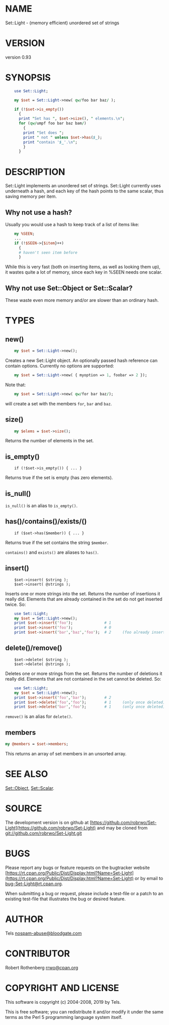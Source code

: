 # NAME

Set::Light - (memory efficient) unordered set of strings

# VERSION

version 0.93

# SYNOPSIS

```perl
    use Set::Light;

    my $set = Set::Light->new( qw/foo bar baz/ );

    if (!$set->is_empty())
      {
      print "Set has ", $set->size(), " elements.\n";
      for (qw/umpf foo bar baz bam/)
        {
        print "Set does ";
        print " not " unless $set->has($_);
        print "contain '$_'.\n";
        }
      }
```

# DESCRIPTION

Set::Light implements an unordered set of strings. Set::Light currently
uses underneath a hash, and each key of the hash points to the same
scalar, thus saving memory per item.

## Why not use a hash?

Usually you would use a hash to keep track of a list of items like:

```perl
    my %SEEN;
    ...
    if (!$SEEN->{$item}++)
      {
      # haven't seen item before
      }
```

While this is very fast (both on inserting items, as well as looking them up),
it wastes quite a lot of memory, since each key in %SEEN needs one scalar.

## Why not use Set::Object or Set::Scalar?

These waste even more memory and/or are slower than an ordinary hash.

# TYPES

## new()

```perl
    my $set = Set::Light->new();
```

Creates a new Set::Light object. An optionally passed hash reference can
contain options. Currently no options are supported:

```perl
    my $set = Set::Light->new( { myoption => 1, foobar => 2 });
```

Note that:

```perl
    my $set = Set::Light->new( qw/for bar baz/);
```

will create a set with the members `for`, `bar` and `baz`.

## size()

```perl
    my $elems = $set->size();
```

Returns the number of elements in the set.

## is\_empty()

```
    if (!$set->is_empty()) { ... }
```

Returns true if the set is empty (has zero elements).

## is\_null()

`is_null()` is an alias to `is_empty()`.

## has()/contains()/exists/()

```
    if ($set->has($member)) { ... }
```

Returns true if the set contains the string `$member`.

`contains()` and `exists()` are aliases to `has()`.

## insert()

```
    $set->insert( $string );
    $set->insert( @strings );
```

Inserts one or more strings into the set. Returns the number of insertions
it really did. Elements that are already contained in the set do not
get inserted twice. So:

```perl
    use Set::Light;
    my $set = Set::Light->new();
    print $set->insert('foo');              # 1
    print $set->insert('foo');              # 0
    print $set->insert('bar','baz','foo');  # 2     (foo already inserted)
```

## delete()/remove()

```
    $set->delete( $string );
    $set->delete( @strings );
```

Deletes one or more strings from the set. Returns the number of deletions
it really did. Elements that are not contained in the set cannot be deleted.
So:

```perl
    use Set::Light;
    my $set = Set::Light->new();
    print $set->insert('foo','bar');        # 2
    print $set->delete('foo','foo');        # 1     (only once deleted)
    print $set->delete('bar','foo');        # 1     (only once deleted)
```

`remove()` is an alias for `delete()`.

## members

```perl
my @members = $set->members;
```

This returns an array of set members in an unsorted array.

# SEE ALSO

[Set::Object](https://metacpan.org/pod/Set::Object), [Set::Scalar](https://metacpan.org/pod/Set::Scalar).

# SOURCE

The development version is on github at [https://github.com/robrwo/Set-Light](https://github.com/robrwo/Set-Light)
and may be cloned from [git://github.com/robrwo/Set-Light.git](git://github.com/robrwo/Set-Light.git)

# BUGS

Please report any bugs or feature requests on the bugtracker website
[https://rt.cpan.org/Public/Dist/Display.html?Name=Set-Light](https://rt.cpan.org/Public/Dist/Display.html?Name=Set-Light) or by email
to [bug-Set-Light@rt.cpan.org](mailto:bug-Set-Light@rt.cpan.org).

When submitting a bug or request, please include a test-file or a
patch to an existing test-file that illustrates the bug or desired
feature.

# AUTHOR

Tels <nospam-abuse@bloodgate.com>

# CONTRIBUTOR

Robert Rothenberg <rrwo@cpan.org>

# COPYRIGHT AND LICENSE

This software is copyright (c) 2004-2008, 2019 by Tels.

This is free software; you can redistribute it and/or modify it under
the same terms as the Perl 5 programming language system itself.
